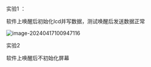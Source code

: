 实验1 ：

软件上唤醒后初始化lcd并写数据，测试唤醒后发送数据正常

![image-20240417100947116](https://newbie-typora.oss-cn-shenzhen.aliyuncs.com/zhongke/image-20240417100947116.png)

实验2 

软件上唤醒后不初始化屏幕